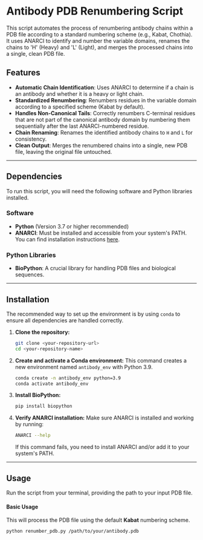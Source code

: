 # Antibody PDB Renumbering Script

This script automates the process of renumbering antibody chains within a PDB file according to a standard numbering scheme (e.g., Kabat, Chothia). It uses ANARCI to identify and number the variable domains, renames the chains to 'H' (Heavy) and 'L' (Light), and merges the processed chains into a single, clean PDB file.

## Features

-   **Automatic Chain Identification**: Uses ANARCI to determine if a chain is an antibody and whether it is a heavy or light chain.
-   **Standardized Renumbering**: Renumbers residues in the variable domain according to a specified scheme (Kabat by default).
-   **Handles Non-Canonical Tails**: Correctly renumbers C-terminal residues that are not part of the canonical antibody domain by numbering them sequentially after the last ANARCI-numbered residue.
-   **Chain Renaming**: Renames the identified antibody chains to `H` and `L` for consistency.
-   **Clean Output**: Merges the renumbered chains into a single, new PDB file, leaving the original file untouched.

---

## Dependencies

To run this script, you will need the following software and Python libraries installed.

### Software
-   **Python** (Version 3.7 or higher recommended)
-   **ANARCI**: Must be installed and accessible from your system's PATH. You can find installation instructions [here](http://opig.stats.ox.ac.uk/webapps/newsabdab/sabpred/anarci/).

### Python Libraries
-   **BioPython**: A crucial library for handling PDB files and biological sequences.

---

## Installation

The recommended way to set up the environment is by using `conda` to ensure all dependencies are handled correctly.

1.  **Clone the repository:**
    ```bash
    git clone <your-repository-url>
    cd <your-repository-name>
    ```

2.  **Create and activate a Conda environment:**
    This command creates a new environment named `antibody_env` with Python 3.9.
    ```bash
    conda create -n antibody_env python=3.9
    conda activate antibody_env
    ```

3.  **Install BioPython:**
    ```bash
    pip install biopython
    ```

4.  **Verify ANARCI installation:**
    Make sure ANARCI is installed and working by running:
    ```bash
    ANARCI --help
    ```
    If this command fails, you need to install ANARCI and/or add it to your system's PATH.

---

## Usage

Run the script from your terminal, providing the path to your input PDB file.

#### Basic Usage
This will process the PDB file using the default **Kabat** numbering scheme.

```bash
python renumber_pdb.py /path/to/your/antibody.pdb
